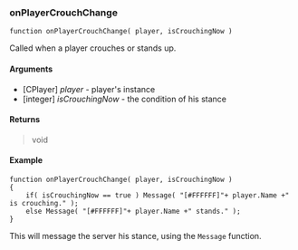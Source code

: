 ### onPlayerCrouchChange
```Squirrel
function onPlayerCrouchChange( player, isCrouchingNow )
```

Called when a player crouches or stands up.

#### Arguments

- [CPlayer] *player* - player's instance
- [integer] *isCrouchingNow* - the condition of his stance

#### Returns
> void

#### Example
```Squirrel
function onPlayerCrouchChange( player, isCrouchingNow )
{
    if( isCrouchingNow == true ) Message( "[#FFFFFF]"+ player.Name +" is crouching." );
    else Message( "[#FFFFFF]"+ player.Name +" stands." );
}
```

This will message the server his stance, using the `Message` function.
